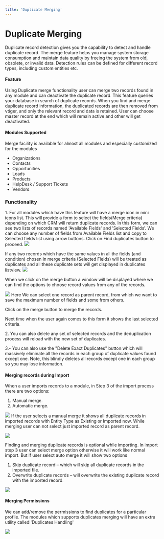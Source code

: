 ```yaml
---
title: 'Duplicate Merging'
---
```


Duplicate Merging
=================

Duplicate record detection gives you the capability to detect and handle
duplicate record. The merge feature helps you manage system storage
consumption and maintain data quality by freeing the system from old,
obsolete, or invalid data. Detection rules can be defined for different
record types, including custom entities etc.

#### Feature

Using Duplicate merge functionality user can merge two records found in
any module and can deactivate the duplicate record. This feature queries
your database in search of duplicate records. When you find and merge
duplicate record information, the duplicated records are then removed
from vtiger, and only the relevant record and data is retained. User can
choose master record at the end which will remain active and other will
get deactivated.

#### Modules Supported

Merge facility is available for almost all modules and especially
customized for the modules

-   Organizations
-   Contacts
-   Opportunities
-   Leads
-   Products
-   HelpDesk / Support Tickets
-   Vendors

### Functionality

1\. For all modules which have this feature will have a merge icon in
mini icons list. This will provide a form to select the fields(Merge
criteria) depending on which CRM will return duplicate records. In this
form, we can see two lists of records named 'Available Fields' and
'Selected Fields'. We can choose any number of fields from Available
Fields list and copy to Selected fields list using arrow buttons. Click
on Find duplicates button to proceed.
<img src="/en/mergeicon.png" class="align-center" />

If any two records which have the same values in all the fields (and
condition) chosen in merge criteria (Selected Fields) will be treated as
duplicates and all these duplicate sets will get displayed in duplicates
listview. <img src="/en/selectfieldsmerge.png" class="align-center" />

When we click on the merge button a window will be displayed where we
can find the options to choose record values from any of the records.

<img src="/en/mergerecordsinaccounts.png" class="align-center" /> Here
We can select one record as parent record, from which we want to save
the maximum number of fields and some from others.

Click on the merge button to merge the records.

Next time when the user again comes to this form it shows the last
selected criteria.

2\. You can also delete any set of selected records and the
deduplication process will reload with the new set of duplicates.

3.- You can also use the "Delete Exact Duplicates" button which will
massively eliminate all the records in each group of duplicate values
found except one. Note, this blindly deletes all records except one in
each group so you may lose information.

#### Merging records during Import

When a user imports records to a module, in Step 3 of the import process
there are two options:

1.  Manual merge.
2.  Automatic merge.

<img src="/en/manualmerging.png" class="align-center" /> If the user
selects a manual merge it shows all duplicate records in imported
records with Entity Type as Existing or Imported now. While merging user
can not select just imported record as parent record.

<img src="/en/duplicateleads.png" class="align-center" />

Finding and merging duplicate records is optional while importing. In
import step 3 user can select merge option otherwise it will work like
normal import. But if user select auto merge it will show two options

1.  Skip duplicate record – which will skip all duplicate records in the
    imported file.
2.  Overwrite duplicate records – will overwrite the existing duplicate
    record with the imported record.

<img src="/en/automerging.png" class="align-center" />

#### Merging Permissions

We can add/remove the permissions to find duplicates for a particular
profile. The modules which supports duplicates merging will have an
extra utility called 'Duplicates Handling'

<img src="/en/enableduplicatehandling.png" class="align-center" />
